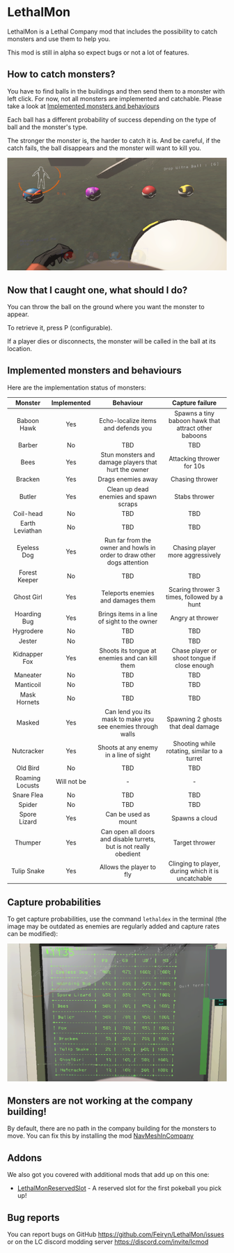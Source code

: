 # LethalMon

LethalMon is a Lethal Company mod that includes the possibility to catch monsters and use them to help you.

This mod is still in alpha so expect bugs or not a lot of features.


## How to catch monsters?

You have to find balls in the buildings and then send them to a monster with left click. For now, not all monsters are implemented and catchable. Please take a look at [Implemented monsters and behaviours](#implemented-monsters-and-behaviours)

Each ball has a different probability of success depending on the type of ball and the monster's type.

The stronger the monster is, the harder to catch it is. And be careful, if the catch fails, the ball disappears and the monster will want to kill you.

![balls.png](https://raw.githubusercontent.com/Feiryn/LethalMon/master/Images/balls.png)


## Now that I caught one, what should I do?

You can throw the ball on the ground where you want the monster to appear.

To retrieve it, press P (configurable).

If a player dies or disconnects, the monster will be called in the ball at its location.


## Implemented monsters and behaviours

Here are the implementation status of monsters:

|     Monster     | Implemented |                               Behaviour                                |                   Capture failure                    |
|:---------------:|:-----------:|:----------------------------------------------------------------------:|:----------------------------------------------------:|
|   Baboon Hawk   |     Yes     |                  Echo-localize items and defends you                   | Spawns a tiny baboon hawk that attract other baboons |
|     Barber      |     No      |                                  TBD                                   |                         TBD                          |
|      Bees       |     Yes     |          Stun monsters and damage players that hurt the owner          |              Attacking thrower for 10s               |
|     Bracken     |     Yes     |                           Drags enemies away                           |                   Chasing thrower                    |
|     Butler      |     Yes     |                 Clean up dead enemies and spawn scraps                 |                    Stabs thrower                     |
|    Coil-head    |     No      |                                  TBD                                   |                         TBD                          |
| Earth Leviathan |     No      |                                  TBD                                   |                         TBD                          |
|   Eyeless Dog   |     Yes     | Run far from the owner and howls in order to draw other dogs attention |           Chasing player more aggressively           |
|  Forest Keeper  |     No      |                                  TBD                                   |                         TBD                          |
|   Ghost Girl    |     Yes     |                   Teleports enemies and damages them                   |     Scaring thrower 3 times, followed by a hunt      |
|  Hoarding Bug   |     Yes     |              Brings items in a line of sight to the owner              |                   Angry at thrower                   |
|    Hygrodere    |     No      |                                  TBD                                   |                         TBD                          |
|     Jester      |     No      |                                  TBD                                   |                         TBD                          |
|  Kidnapper Fox  |     Yes     |             Shoots its tongue at enemies and can kill them             |     Chase player or shoot tongue if close enough     |
|    Maneater     |     No      |                                  TBD                                   |                         TBD                          |
|    Manticoil    |     No      |                                  TBD                                   |                         TBD                          |
|  Mask Hornets   |     No      |                                  TBD                                   |                         TBD                          |
|     Masked      |     Yes     |      Can lend you its mask to make you see enemies through walls       |          Spawning 2 ghosts that deal damage          |
|   Nutcracker    |     Yes     |                 Shoots at any enemy in a line of sight                 |     Shooting while rotating, similar to a turret     |
|    Old Bird     |     No      |                                  TBD                                   |                         TBD                          |
| Roaming Locusts | Will not be |                                   -                                    |                          -                           |
|   Snare Flea    |     No      |                                  TBD                                   |                         TBD                          |
|     Spider      |     No      |                                  TBD                                   |                         TBD                          |
|  Spore Lizard   |     Yes     |                          Can be used as mount                          |                    Spawns a cloud                    |
|     Thumper     |     Yes     |   Can open all doors and disable turrets, but is not really obedient   |                    Target thrower                    |
|   Tulip Snake   |     Yes     |                        Allows the player to fly                        |  Clinging to player, during which it is uncatchable  |


## Capture probabilities

To get capture probabilities, use the command `lethaldex` in the terminal (the image may be outdated as enemies are regularly added and capture rates can be modified):

![lethaldex.png](https://raw.githubusercontent.com/Feiryn/LethalMon/master/Images/lethaldex.png)

## Monsters are not working at the company building!

By default, there are no path in the company building for the monsters to move.
You can fix this by installing the mod [NavMeshInCompany](https://thunderstore.io/c/lethal-company/p/Kittenji/NavMeshInCompany/)

## Addons

We also got you covered with additional mods that add up on this one:
- [LethalMonReservedSlot](https://thunderstore.io/c/lethal-company/p/Niro/LethalMonReservedSlot/) - A reserved slot for the first pokeball you pick up!

## Bug reports

You can report bugs on GitHub https://github.com/Feiryn/LethalMon/issues or on the LC discord modding server https://discord.com/invite/lcmod
